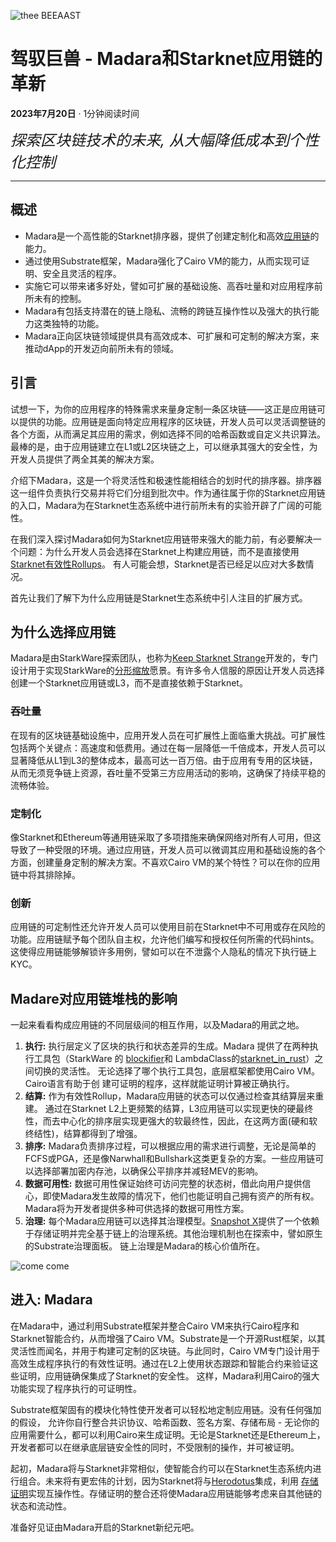 ![thee BEEAAST](https://imgur.com/EBwBNnB.jpg)

# 驾驭巨兽 - Madara和Starknet应用链的革新

**2023年7月20日** · 1分钟阅读时间

<font size=5>_探索区块链技术的未来, 从大幅降低成本到个性化控制_</font>

---

## 概述

- Madara是一个高性能的Starknet排序器，提供了创建定制化和高<!--
  -->效[应用链](https://www.starknet.io/en/posts/ecosystem/the-starknet-stacks-growth-spurt)的<!--
  -->能力。
- 通过使用Substrate框架，Madara强化了Cairo VM的能力，从而实现可证明、安全且灵活<!--
  -->的程序。
- 实施它可以带来诸多好处，譬如可扩展的基础设施、高吞吐量和对应用程序前所未有的控<!--
  -->制。
- Madara有包括支持潜在的链上隐私、流畅的跨链互操作性以及强大的执行能力这类独特的<!--
  -->功能。
- Madara正向区块链领域提供具有高效成本、可扩展和可定制的解决方案，来推动dApp的开<!--
  -->发迈向前所未有的领域。

## 引言

试想一下，为你的应用程序的特殊需求来量身定制一条区块链——这正是应用链可以提供的功<!--
-->能。应用链是面向特定应用程序的区块链，开发人员可以灵活调整链的各个方面，从而满足<!--
-->其应用的需求，例如选择不同的哈希函数或自定义共识算法。最棒的是，由于应用链建立在<!--
-->L1或L2区块链之上，可以继承其强大的安全性，为开发人员提供了两全其美的解决方案。

介绍下Madara，这是一个将灵活性和极速性能相结合的划时代的排序器。排序器这一组件负<!--
-->责执行交易并将它们分组到批次中。作为通往属于你的Starknet应用链的入口，Madara为在<!--
-->Starknet生态系统中进行前所未有的实验开辟了广阔的可能性。

在我们深入探讨Madara如何为Starknet应用链带来强大的能力前，有必要解决一个问题：为<!--
-->什么开发人员会选择在Starknet上构建应用链，而不是直接使<!--
-->用[Starknet有效性Rollups](https://starkware.co/resource/scaling-ethereum-navigating-the-blockchain-trilemma/#:~:text=top%20of%20them.-,Validity%20Rollups,-Validity%20rollups%2C%20also)。
有人可能会想，Starknet是否已经足以应对大多数情况。

首先让我们了解下为什么应用链是Starknet生态系统中引人注目的扩展方式。

## 为什么选择应用链

Madara是由StarkWare探索团队，也称<!--
-->为[Keep Starknet Strange](https://github.com/keep-starknet-strange)开发的，专门<!--
-->设计用于实现StarkWare<!--
-->的[分形缩放](https://medium.com/starkware/fractal-scaling-from-l2-to-l3-7fe238ecfb4f)愿<!--
-->景。有许多令人信服的原因让开发人员选择创建一个Starknet应用链或L3，而不是直接依赖<!--
-->于Starknet。

### 吞吐量

在现有的区块链基础设施中，应用开发人员在可扩展性上面临重大挑战。可扩展性包括两个<!--
-->关键点：高速度和低费用。通过在每一层降低一千倍成本，开发人员可以显著降低从L1到L3<!--
-->的整体成本，最高可达一百万倍。由于应用有专用的区块链，从而无须竞争链上资源，吞吐<!--
-->量不受第三方应用活动的影响，这确保了持续平稳的流畅体验。

### 定制化

像Starknet和Ethereum等通用链采取了多项措施来确保网络对所有人可用，但这导致了一种<!--
-->受限的环境。通过应用链，开发人员可以微调其应用和基础设施的各个方面，创建量身定制<!--
-->的解决方案。不喜欢Cairo VM的某个特性？可以在你的应用链中将其排除掉。

### 创新

应用链的可定制性还允许开发人员可以使用目前在Starknet中不可用或存在风险的功能。应<!--
-->用链赋予每个团队自主权，允许他们编写和授权任何所需的代码hints。这使得应用链能够<!--
-->解锁许多用例，譬如可以在不泄露个人隐私的情况下执行链上KYC。

## Madare对应用链堆栈的影响

一起来看看构成应用链的不同层级间的相互作用，以及Madara的用武之地。

1. **执行:** 执行层定义了区块的执行和状态差异的生成。Madara 提供了在两种执行工具<!--
   -->包（StarkWare 的 [blockifier](https://github.com/starkware-libs/blockifier)<!--
   -->和 LambdaClass的<!--
   -->[starknet_in_rust](https://github.com/lambdaclass/starknet_in_rust)）之间切换的灵活性。
   无论选择了哪个执行工具包，底层框架都使用Cairo VM。Cairo语言有助于创
   建可证明的程序，这样就能证明计算被正确执行。
3. **结算:** 作为有效性Rollup，Madara应用链的状态可以仅通过检查其结算层来重建。
   通过在Starknet L2上更频繁的结算，L3应用链可以实现更快的硬最终性，而去中心化的<!--
   -->排序层实现更强大的软最终性，因此，在这两方面(硬和软终结性)，结算都得到了增<!--
   -->强。
4. **排序:** Madara负责排序过程，可以根据应用的需求进行调整，无论是简单的FCFS或<!--
   -->PGA，还是像Narwhall和Bullshark这类更复杂的方案。一些应用链可以选择部署加密内<!--
   -->存池，以确保公平排序并减轻MEV的影响。
5. **数据可用性:** 数据可用性保证始终可访问完整的状态树，借此向用户提供信心，即<!--
   -->使Madara发生故障的情况下，他们也能证明自己拥有资产的所有权。Madara将为开发者<!--
   -->提供多种可供选择的数据可用性方案。
6. **治理:** 每个Madara应用链可以选择其治理模型。[Snapshot X](https://twitter.com/SnapshotLabs)提供了一个依赖于存储证明并<!--
   -->完全基于链上的治理系统。其他治理机制也在探索中，譬如原生的Substrate治理面板。
   链上治理是Madara的核心价值所在。

![come come](https://lh4.googleusercontent.com/i7bXi2IPV-LTLzEgueA2SPHGULUFDj1OX4IznOQr5BeZe0hcey-VXA5TOV6q9XaVqBGAcYiie7u7uxw7q1ByZxjkPQKHERqKJTxhdDdTSgBQy8smyNO3jEHiNJv7Eqh8BMxjj4fFlQAW6gm-hQMzyIU)

## 进入: Madara

在Madara中，通过利用Substrate框架并整合Cairo VM来执行Cairo程序和Starknet智能合<!--
-->约，从而增强了Cairo VM。Substrate是一个开源Rust框架，以其灵活性而闻名，并用于构<!--
-->建可定制的区块链。与此同时，Cairo VM专门设计用于高效生成程序执行的有效性证明。通<!--
-->过在L2上使用状态跟踪和智能合约来验证这些证明，应用链确保集成了Starknet的安全性。
这样，Madara利用Cairo的强大功能实现了程序执行的可证明性。

Substrate框架固有的模块化特性使开发者可以轻松地定制应用链。没有任何强加的假设，
允许你自行整合共识协议、哈希函数、签名方案、存储布局 - 无论你的应用需要什么，都<!--
-->可以利用Cairo来生成证明。无论是Starknet还是Ethereum上，开发者都可以在继承底层链<!--
-->安全性的同时，不受限制的操作，并可被证明。

起初，Madara将与Starknet非常相似，使智能合约可以在Starknet生态系统内进行组合。未<!--
-->来将有更宏伟的计划，因为Starknet将与[Herodotus](https://www.herodotus.dev/)集<!--
-->成，利用 [存储证明](https://book.starknet.io/chapter_8/storage_proofs.html)实现<!--
-->互操作性。存储证明的整合还将使Madara应用链能够考虑来自其他链的状态和流动性。

准备好见证由Madara开启的Starknet新纪元吧。
